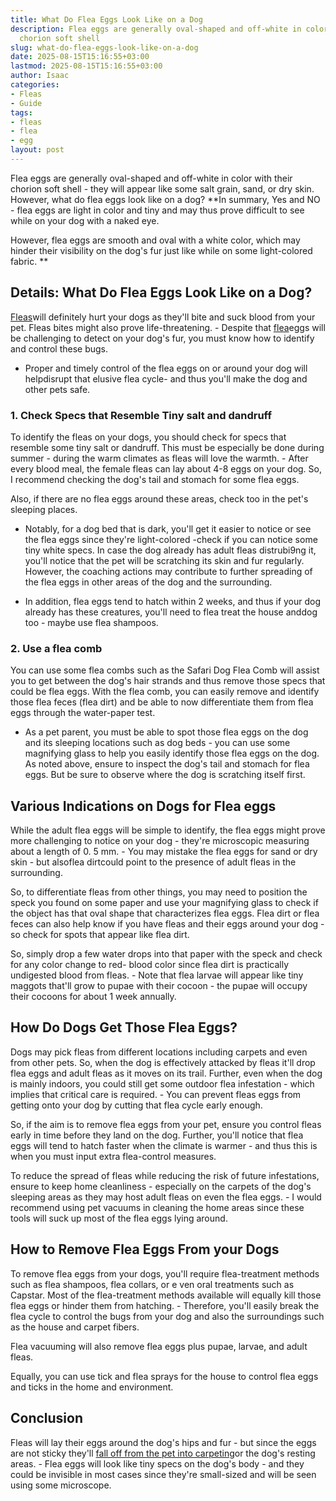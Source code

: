 ```yaml
---
title: What Do Flea Eggs Look Like on a Dog
description: Flea eggs are generally oval-shaped and off-white in color with their
  chorion soft shell
slug: what-do-flea-eggs-look-like-on-a-dog
date: 2025-08-15T15:16:55+03:00
lastmod: 2025-08-15T15:16:55+03:00
author: Isaac
categories:
- Fleas
- Guide
tags:
- fleas
- flea
- egg
layout: post
---
```

Flea eggs are generally oval-shaped and off-white in color with their chorion soft shell - they will appear like some salt grain, sand, or dry skin. However, what do flea eggs look like on a dog? **In summary, Yes and NO - flea eggs are light in color and tiny and may thus prove difficult to see while on your dog with a naked eye.

However, flea eggs are smooth and oval with a white color, which may hinder their visibility on the dog's fur just like while on some light-colored fabric. **

##  Details: What Do Flea Eggs Look Like on a Dog?

[Fleas](https://pestpolicy.com/flea-eggs-vs-dandruff/)will definitely hurt your dogs as they'll bite and suck blood from your pet. Fleas bites might also prove life-threatening. - Despite that [flea](https://pestpolicy.com/how-long-do-flea-eggs-take-to-hatch/)eggs will be challenging to detect on your dog's fur, you must know how to identify and control these bugs.

- Proper and timely control of the flea eggs on or around your dog will helpdisrupt that elusive flea cycle- and thus you'll make the dog and other pets safe.

###  1. Check Specs that Resemble Tiny salt and dandruff

To identify the fleas on your dogs, you should check for specs that resemble some tiny salt or dandruff. This must be especially be done during summer - during the warm climates as fleas will love the warmth. - After every blood meal, the female fleas can lay about 4-8 eggs on your dog. So, I recommend checking the dog's tail and stomach for some flea eggs.

Also, if there are no flea eggs around these areas, check too in the pet's sleeping places.

- Notably, for a dog bed that is dark, you'll get it easier to notice or see the flea eggs since they're light-colored -check if you can notice some tiny white specs. In case the dog already has adult fleas distrubi9ng it, you'll notice that the pet will be scratching its skin and fur regularly. However, the coaching actions may contribute to further spreading of the flea eggs in other areas of the dog and the surrounding.

- In addition, flea eggs tend to hatch within 2 weeks, and thus if your dog already has these creatures, you'll need to flea treat the house anddog too - maybe use flea shampoos.

###  2. Use a flea comb

You can use some flea combs such as the Safari Dog Flea Comb will assist you to get between the dog's hair strands and thus remove those specs that could be flea eggs. With the flea comb, you can easily remove and identify those flea feces (flea dirt) and be able to now differentiate them from flea eggs through the water-paper test.

- As a pet parent, you must be able to spot those flea eggs on the dog and its sleeping locations such as dog beds - you can use some magnifying glass to help you easily identify those flea eggs on the dog. As noted above, ensure to inspect the dog's tail and stomach for flea eggs. But be sure to observe where the dog is scratching itself first.

##  Various Indications on Dogs for Flea eggs

While the adult flea eggs will be simple to identify, the flea eggs might prove more challenging to notice on your dog - they're microscopic measuring about a length of 0. 5 mm. - You may mistake the flea eggs for sand or dry skin - but alsoflea dirtcould point to the presence of adult fleas in the surrounding.

So, to differentiate fleas from other things, you may need to position the speck you found on some paper and use your magnifying glass to check if the object has that oval shape that characterizes flea eggs. Flea dirt or flea feces can also help know if you have fleas and their eggs around your dog - so check for spots that appear like flea dirt.

So, simply drop a few water drops into that paper with the speck and check for any color change to red- blood color since flea dirt is practically undigested blood from fleas. - Note that flea larvae will appear like tiny maggots that'll grow to pupae with their cocoon - the pupae will occupy their cocoons for about 1 week annually.

##  How Do Dogs Get Those Flea Eggs?

Dogs may pick fleas from different locations including carpets and even from other pets. So, when the dog is effectively attacked by fleas it'll drop flea eggs and adult fleas as it moves on its trail. Further, even when the dog is mainly indoors, you could still get some outdoor flea infestation - which implies that critical care is required. - You can prevent fleas eggs from getting onto your dog by cutting that flea cycle early enough.

So, if the aim is to remove flea eggs from your pet, ensure you control fleas early in time before they land on the dog. Further, you'll notice that flea eggs will tend to hatch faster when the climate is warmer - and thus this is when you must input extra flea-control measures.

To reduce the spread of fleas while reducing the risk of future infestations, ensure to keep home cleanliness - especially on the carpets of the dog's sleeping areas as they may host adult fleas on even the flea eggs. - I would recommend using pet vacuums in cleaning the home areas since these tools will suck up most of the flea eggs lying around.

##  How to Remove Flea Eggs From your Dogs

To remove flea eggs from your dogs, you'll require flea-treatment methods such as flea shampoos, flea collars, or e ven oral treatments such as Capstar. Most of the flea-treatment methods available will equally kill those flea eggs or hinder them from hatching. - Therefore, you'll easily break the flea cycle to control the bugs from your dog and also the surroundings such as the house and carpet fibers.

Flea vacuuming will also remove flea eggs plus pupae, larvae, and adult fleas.

Equally, you can use tick and flea sprays for the house to control flea eggs and ticks in the home and environment.

##  Conclusion

Fleas will lay their eggs around the dog's hips and fur - but since the eggs are not sticky they'll [fall off from the pet into carpeting](https://pestpolicy.com/where-do-fleas-lay-eggs/)or the dog's resting areas. - Flea eggs will look like tiny specs on the dog's body - and they could be invisible in most cases since they're small-sized and will be seen using some microscope.
